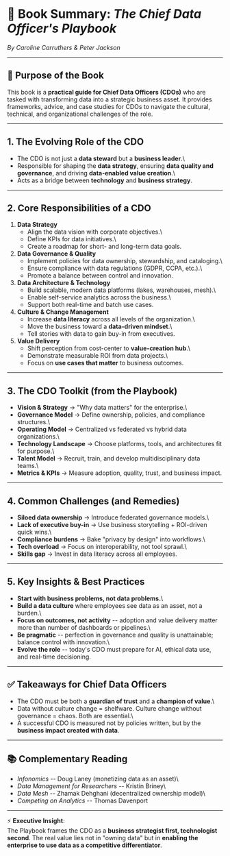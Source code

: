 # 📘 Book Summary: *The Chief Data Officer's Playbook*

*By Caroline Carruthers & Peter Jackson*

------------------------------------------------------------------------

## 🎯 Purpose of the Book

This book is a **practical guide for Chief Data Officers (CDOs)** who
are tasked with transforming data into a strategic business asset. It
provides frameworks, advice, and case studies for CDOs to navigate the
cultural, technical, and organizational challenges of the role.

------------------------------------------------------------------------

## 1. The Evolving Role of the CDO

-   The CDO is not just a **data steward** but a **business leader**.\
-   Responsible for shaping the **data strategy**, ensuring **data
    quality and governance**, and driving **data-enabled value
    creation**.\
-   Acts as a bridge between **technology** and **business strategy**.

------------------------------------------------------------------------

## 2. Core Responsibilities of a CDO

1.  **Data Strategy**
    -   Align the data vision with corporate objectives.\
    -   Define KPIs for data initiatives.\
    -   Create a roadmap for short- and long-term data goals.
2.  **Data Governance & Quality**
    -   Implement policies for data ownership, stewardship, and
        cataloging.\
    -   Ensure compliance with data regulations (GDPR, CCPA, etc.).\
    -   Promote a balance between control and innovation.
3.  **Data Architecture & Technology**
    -   Build scalable, modern data platforms (lakes, warehouses,
        mesh).\
    -   Enable self-service analytics across the business.\
    -   Support both real-time and batch use cases.
4.  **Culture & Change Management**
    -   Increase **data literacy** across all levels of the
        organization.\
    -   Move the business toward a **data-driven mindset**.\
    -   Tell stories with data to gain buy-in from executives.
5.  **Value Delivery**
    -   Shift perception from cost-center to **value-creation hub**.\
    -   Demonstrate measurable ROI from data projects.\
    -   Focus on **use cases that matter** to business outcomes.

------------------------------------------------------------------------

## 3. The CDO Toolkit (from the Playbook)

-   **Vision & Strategy** → "Why data matters" for the enterprise.\
-   **Governance Model** → Define ownership, policies, and compliance
    structures.\
-   **Operating Model** → Centralized vs federated vs hybrid data
    organizations.\
-   **Technology Landscape** → Choose platforms, tools, and
    architectures fit for purpose.\
-   **Talent Model** → Recruit, train, and develop multidisciplinary
    data teams.\
-   **Metrics & KPIs** → Measure adoption, quality, trust, and business
    impact.

------------------------------------------------------------------------

## 4. Common Challenges (and Remedies)

-   **Siloed data ownership** → Introduce federated governance models.\
-   **Lack of executive buy-in** → Use business storytelling +
    ROI-driven quick wins.\
-   **Compliance burdens** → Bake "privacy by design" into workflows.\
-   **Tech overload** → Focus on interoperability, not tool sprawl.\
-   **Skills gap** → Invest in data literacy across all employees.

------------------------------------------------------------------------

## 5. Key Insights & Best Practices

-   **Start with business problems, not data problems.**\
-   **Build a data culture** where employees see data as an asset, not a
    burden.\
-   **Focus on outcomes, not activity** -- adoption and value delivery
    matter more than number of dashboards or pipelines.\
-   **Be pragmatic** -- perfection in governance and quality is
    unattainable; balance control with innovation.\
-   **Evolve the role** -- today's CDO must prepare for AI, ethical data
    use, and real-time decisioning.

------------------------------------------------------------------------

## ✅ Takeaways for Chief Data Officers

-   The CDO must be both a **guardian of trust** and a **champion of
    value**.\
-   Data without culture change = shelfware. Culture change without
    governance = chaos. Both are essential.\
-   A successful CDO is measured not by policies written, but by the
    **business impact created with data**.

------------------------------------------------------------------------

## 📚 Complementary Reading

-   *Infonomics* -- Doug Laney (monetizing data as an asset)\
-   *Data Management for Researchers* -- Kristin Briney\
-   *Data Mesh* -- Zhamak Dehghani (decentralized ownership model)\
-   *Competing on Analytics* -- Thomas Davenport

------------------------------------------------------------------------

⚡ **Executive Insight**:\
The Playbook frames the CDO as a **business strategist first,
technologist second**. The real value lies not in "owning data" but in
**enabling the enterprise to use data as a competitive differentiator**.
